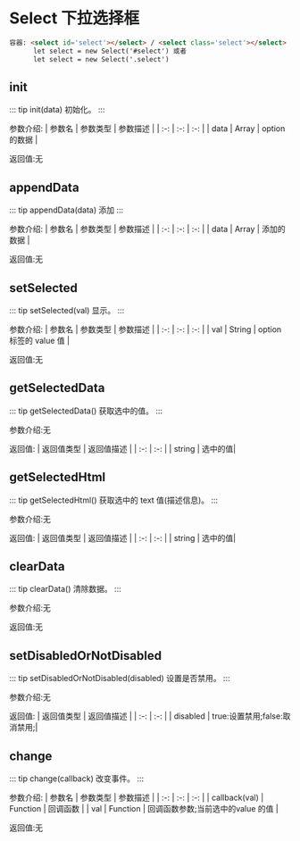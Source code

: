 # Select  下拉选择框
``` html
容器: <select id='select'></select> / <select class='select'></select>
      let select = new Select('#select') 或者
      let select = new Select('.select')
```
## init
::: tip init(data)
初始化。
:::

参数介绍:
| 参数名 | 参数类型 | 参数描述 | 
| :-: | :-: | :-: | 
| data   | Array | option的数据 | 

返回值:无


## appendData

::: tip appendData(data)
添加
:::
 
参数介绍:
| 参数名 | 参数类型 | 参数描述 | 
| :-: | :-: | :-: | 
| data   | Array | 添加的数据 | 

返回值:无

## setSelected

::: tip setSelected(val)
显示。
:::
 
参数介绍:
| 参数名 | 参数类型 | 参数描述 | 
| :-: | :-: | :-: | 
| val   | String  | option 标签的 value 值 | 

返回值:无


## getSelectedData

::: tip getSelectedData()
获取选中的值。
:::

参数介绍:无


返回值:
| 返回值类型 | 返回值描述 | 
| :-: | :-: | 
| string | 选中的值| 


## getSelectedHtml

::: tip getSelectedHtml()
获取选中的 text 值(描述信息)。
:::

参数介绍:无


返回值:
| 返回值类型 | 返回值描述 | 
| :-: | :-: | 
| string | 选中的值| 

## clearData

::: tip clearData()
清除数据。
:::

参数介绍:无

返回值:无


## setDisabledOrNotDisabled

::: tip setDisabledOrNotDisabled(disabled)
设置是否禁用。
:::
 
参数介绍:无

返回值:
| 返回值类型 | 返回值描述 | 
| :-: | :-: | 
| disabled | true:设置禁用;false:取消禁用;| 


## change

::: tip change(callback)
改变事件。
:::

参数介绍:
| 参数名 | 参数类型 | 参数描述 | 
| :-: | :-: | :-: | 
| callback(val)   | Function   | 回调函数 | 
| val   | Function   | 回调函数参数;当前选中的value 的值 | 


返回值:无 
